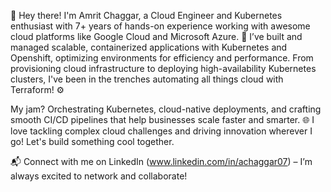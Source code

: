 👋 Hey there! I'm Amrit Chaggar, a Cloud Engineer and Kubernetes enthusiast with 7+ years of hands-on experience working with awesome cloud platforms like Google Cloud and Microsoft Azure. 🚀 I’ve built and managed scalable, containerized applications with Kubernetes and Openshift, optimizing environments for efficiency and performance. From provisioning cloud infrastructure to deploying high-availability Kubernetes clusters, I've been in the trenches automating all things cloud with Terraform! ⚙️

My jam? Orchestrating Kubernetes, cloud-native deployments, and crafting smooth CI/CD pipelines that help businesses scale faster and smarter. 🌐 I love tackling complex cloud challenges and driving innovation wherever I go! Let's build something cool together.

📬 Connect with me on LinkedIn (www.linkedin.com/in/achaggar07) – I’m always excited to network and collaborate!

